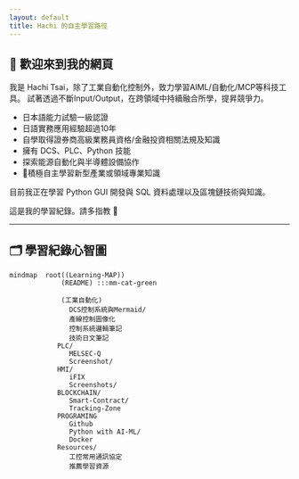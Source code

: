 ```yaml
---
layout: default
title: Hachi 的自主學習路徑
---
```


## 👋 歡迎來到我的網頁

我是 Hachi Tsai，除了工業自動化控制外，致力學習AIML/自動化/MCP等科技工具。
試著透過不斷Input/Output，在跨領域中持續融合所學，提昇競爭力。

- 日本語能力試驗一級認證
- 日語實務應用經驗超過10年
- 自學取得證券商高級業務員資格/金融投資相關法規及知識
- 擁有 DCS、PLC、Python 技能
- 探索能源自動化與半導體設備協作
- 🌟積極自主學習新型產業或領域專業知識

目前我正在學習 Python GUI 開發與 SQL 資料處理以及區塊鏈技術與知識。

這是我的學習紀錄。請多指教 🙌

---

## 🗂️ 學習紀錄心智圖

```mermaid  
mindmap  root((Learning-MAP))  
             (README) :::mm-cat-green

             (工業自動化)  
               DCS控制系統與Mermaid/  
               產線控制圖像化  
               控制系統邏輯筆記  
               技術日文筆記  
            PLC/  
               MELSEC-Q  
               Screenshot/  
            HMI/  
               iFIX  
               Screenshots/  
            BLOCKCHAIN/  
               Smart-Contract/  
               Tracking-Zone  
            PROGRAMING  
               Github  
               Python with AI-ML/  
               Docker  
            Resources/  
               工控常用通訊協定  
               推薦學習資源  
```  
